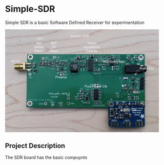 # Simple-SDR
Simple SDR is a basic Software Defined Receiver for experimentation

![Robot_Front](https://github.com/jerryok826/Simple-SDR/blob/main/Pictures/simple_sdr_caption.jpeg)

## Project Description
The SDR board has the basic compuynts 
